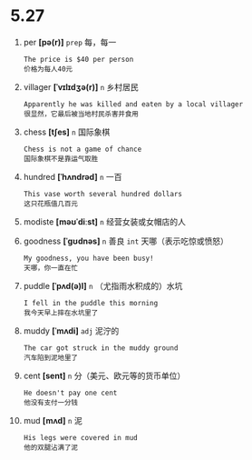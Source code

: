 # 5.27

1. per **[pə(r)]** `prep` 每，每一

   ```
   The price is $40 per person
   价格为每人40元
   ```

2. villager **[ˈvɪlɪdʒə(r)]** `n` 乡村居民

   ```
   Apparently he was killed and eaten by a local villager
   很显然，它最后被当地村民杀害并食用
   ```

3. chess **[tʃes]** `n` 国际象棋

   ```
   Chess is not a game of chance
   国际象棋不是靠运气取胜
   ```

4. hundred **[ˈhʌndrəd]** `n` 一百

   ```
   This vase worth several hundred dollars
   这只花瓶值几百元
   ```

5. modiste **[məʊˈdiːst]** `n` 经营女装或女帽店的人

6. goodness **[ˈɡʊdnəs]** `n` 善良 `int` 天哪（表示吃惊或愤怒）

   ```
   My goodness, you have been busy!
   天哪，你一直在忙
   ```

7. puddle **[ˈpʌd(ə)l]** `n` （尤指雨水积成的）水坑

   ```
   I fell in the puddle this morning
   我今天早上摔在水坑里了
   ```

8. muddy **[ˈmʌdi]** `adj` 泥泞的

   ```
   The car got struck in the muddy ground
   汽车陷到泥地里了
   ```

9. cent **[sent]** `n` 分（美元、欧元等的货币单位）

   ```
   He doesn't pay one cent
   他没有支付一分钱
   ```

10. mud **[mʌd]** `n` 泥
    ```
    His legs were covered in mud
    他的双腿沾满了泥
    ```
